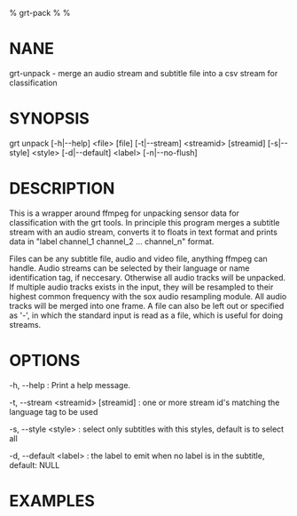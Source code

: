 % grt-pack
% 
% 

# NANE

 grt-unpack - merge an audio stream and subtitle file into a csv stream for classification

# SYNOPSIS
 grt unpack [-h|--help] \<file\> [file]
            [-t|--stream] \<streamid\> [streamid]
            [-s|--style] \<style\>
            [-d|--default] \<label\>
            [-n|--no-flush]

# DESCRIPTION

 This is a wrapper around ffmpeg for unpacking sensor data for classification with the grt tools. In principle this program merges a subtitle stream with an audio stream, converts it to floats in text format and prints data in "label channel_1 channel_2 ... channel_n" format. 

 Files can be any subtitle file, audio and video file, anything ffmpeg can handle. Audio streams can be selected by their language or name identification tag, if neccesary. Otherwise all audio tracks will be unpacked. If multiple audio tracks exists in the input, they will be resampled to their highest common frequency with the sox audio resampling module. All audio tracks will be merged into one frame. A file can also be left out or specified as '-', in which the standard input is read as a file, which is useful for doing streams.

# OPTIONS
-h, --help
:   Print a help message. 

-t, --stream \<streamid\> [streamid]
:   one or more stream id's matching the language tag to be used

-s, --style \<style\>
:   select only subtitles with this styles, default is to select all

-d, --default \<label\>
:   the label to emit when no label is in the subtitle, default: NULL
 
# EXAMPLES
